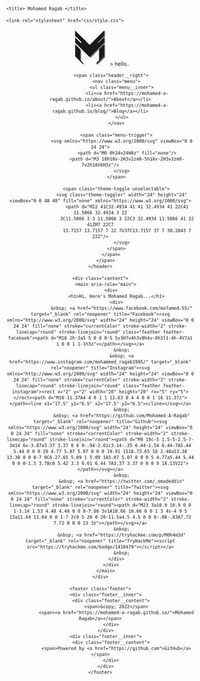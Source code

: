 <!DOCTYPE html>
<html lang="en">
<head>
    <meta charset="UTF-8">
    <meta http-equiv="X-UA-Compatible" content="ie=edge">
    <meta name="viewport" content="width=device-width, initial-scale=1, shrink-to-fit=no">
    <meta name="author" content="Mohamed Ragab">
    <meta name="description" content="Mohamed Ragab Personal Website." />
    <meta name="keywords" content="" />
    <meta name="robots" content="" />
    <meta name="theme-color" content="" />
    <link rel="canonical" href="https://mohamed-a-ragab.github.io/" />
    <link rel="icon" type="image/x-icon" href="img/favicon.png">

    <title> Mohamed Ragab </title>

    <link rel="stylesheet" href="css/style.css">
</head>

<body class="dark-theme">
<div class="container">
    <header class="header">
        <span class="header__inner">
            <a href="https://mohamed-a-ragab.github.io/" style="text-decoration: none;">
                <div class="logo">
                    <span class="logoicon"><img src="img/100logo.png"></span>
                    <span class="logo__mark">></span>
                    <span class="logo__text">hello..</span>
                    <span class="logo__cursor"></span>
                </div>
            </a>

            <span class="header__right">
                <nav class="menu">
                    <ul class="menu__inner">
                        <li><a href="https://mohamed-a-ragab.github.io/about/">About</a></li>
                        <li><a href="https://mohamed-a-ragab.github.io/blog/">Blog</a></li>
                    </ul>
                </nav>

                <span class="menu-trigger">
                    <svg xmlns="https://www.w3.org/2000/svg" viewBox="0 0 24 24">
                        <path d="M0 0h24v24H0z" fill="none"/>
                        <path d="M3 18h18v-2H3v2zm0-5h18v-2H3v2zm0-7v2h18V6H3z"/>
                    </svg>
                </span>

                <span class="theme-toggle unselectable">
                    <svg class="theme-toggler" width="24" height="24" viewBox="0 0 48 48" fill="none" xmlns="https://www.w3.org/2000/svg">
                        <path d="M22 41C32.4934 41 41 32.4934 41 22C41 11.5066 32.4934 3 22
                        3C11.5066 3 3 11.5066 3 22C3 32.4934 11.5066 41 22 41ZM7 22C7
                        13.7157 13.7157 7 22 7V37C13.7157 37 7 30.2843 7 22Z"/>
                    </svg>
                </span>
            </span>
        </span>
    </header>

    <div class="content">
        <main aria-role="main">
            <div>
                <h1>Hi, Here's Mohamed Ragab...</h1>
                <div>
                    &nbsp; <a href="https://www.facebook.com/mo7amed.55/" target="_blank" rel="noopener" title="Facebook"><svg xmlns="http://www.w3.org/2000/svg" width="24" height="24" viewBox="0 0 24 24" fill="none" stroke="currentColor" stroke-width="2" stroke-linecap="round" stroke-linejoin="round" class="feather feather-facebook"><path d="M18 2h-3a5 5 0 0 0-5 5v3H7v4h3v8h4v-8h3l1-4h-4V7a1 1 0 0 1 1-1h3z"></path></svg></a>
                    &nbsp;
                    &nbsp; <a href="https://www.instagram.com/mohammed_ragab1995/" target="_blank" rel="noopener" title="Instagram"><svg xmlns="http://www.w3.org/2000/svg" width="24" height="24" viewBox="0 0 24 24" fill="none" stroke="currentColor" stroke-width="2" stroke-linecap="round" stroke-linejoin="round" class="feather feather-instagram"><rect x="2" y="2" width="20" height="20" rx="5" ry="5"></rect><path d="M16 11.37A4 4 0 1 1 12.63 8 4 4 0 0 1 16 11.37z"></path><line x1="17.5" y1="6.5" x2="17.5" y2="6.5"></line></svg></a>
                    &nbsp;
                    &nbsp; <a href="https://github.com/Mohamed-A-Ragab" target="_blank" rel="noopener" title="Github"><svg xmlns="https://www.w3.org/2000/svg" width="24" height="24" viewBox="0 0 24 24" fill="none" stroke="currentColor" stroke-width="2" stroke-linecap="round" stroke-linejoin="round"><path d="M9 19c-5 1.5-5-2.5-7-3m14 6v-3.87a3.37 3.37 0 0 0-.94-2.61c3.14-.35 6.44-1.54 6.44-7A5.44 5.44 0 0 0 20 4.77 5.07 5.07 0 0 0 19.91 1S18.73.65 16 2.48a13.38 13.38 0 0 0-7 0C6.27.65 5.09 1 5.09 1A5.07 5.07 0 0 0 5 4.77a5.44 5.44 0 0 0-1.5 3.78c0 5.42 3.3 6.61 6.44 7A3.37 3.37 0 0 0 9 18.13V22"></path></svg></a>
                    &nbsp;
                    &nbsp; <a href="https://twitter.com/_emadeddin" target="_blank" rel="noopener" title="Twitter"><svg xmlns="https://www.w3.org/2000/svg" width="24" height="24" viewBox="0 0 24 24" fill="none" stroke="currentColor" stroke-width="2" stroke-linecap="round" stroke-linejoin="round"><path d="M23 3a10.9 10.9 0 0 1-3.14 1.53 4.48 4.48 0 0 0-7.86 3v1A10.66 10.66 0 0 1 3 4s-4 9 5 13a11.64 11.64 0 0 1-7 2c9 5 20 0 20-11.5a4.5 4.5 0 0 0-.08-.83A7.72 7.72 0 0 0 23 3z"></path></svg></a>
                    &nbsp;
                    &nbsp; <a href="https://tryhackme.com/p/M0h4m3d" target="_blank" rel="noopener" title="TryHackMe"><script src="https://tryhackme.com/badge/1410479"></script></a>
                    &nbsp;
                </div>
            </div>
        </main>
    </div>

    <footer class="footer">
        <div class="footer__inner">
            <div class="footer__content">
                <span>&copy; 2022</span>
                <span><a href="https://mohamed-a-ragab.github.io/">Mohamed Ragab</a></span>
            </div>
        </div>
        <div class="footer__inner">
            <div class="footer__content">
                <span>Powered by <a href="https://github.com">GitHub</a></span>
            </div>
        </div>
    </footer>
</div>

<script type="text/javascript" src="js/js.js"></script>
</body>
</html>
